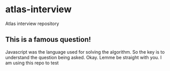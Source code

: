 # atlas-interview
Atlas interview repository

## This is a famous question!
Javascript was the language used for solving the algorithm. So the key is to understand the question being asked.
Okay. Lemme be straight with you. I am using this repo to test
